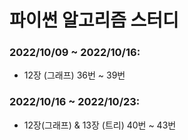 # 파이썬 알고리즘 스터디

### 2022/10/09 ~ 2022/10/16:
- 12장 (그래프) 36번 ~ 39번

### 2022/10/16 ~ 2022/10/23: 
- 12장(그래프) & 13장 (트리) 40번 ~ 43번
